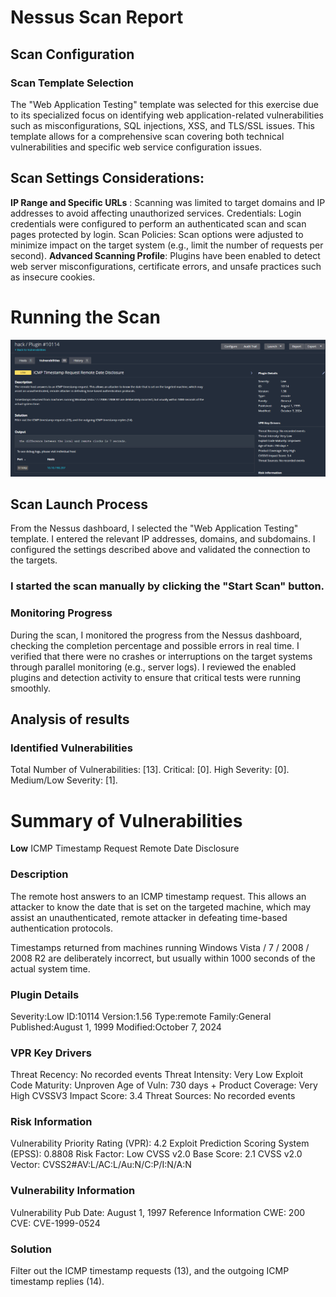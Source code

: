 # Nessus Scan Report
## Scan Configuration
### Scan Template Selection
The "Web Application Testing" template was selected for this exercise due to its specialized focus on identifying web application-related vulnerabilities such as misconfigurations, SQL injections, XSS, and TLS/SSL issues. This template allows for a comprehensive scan covering both technical vulnerabilities and specific web service configuration issues.

## Scan Settings Considerations:

**IP ​​Range and Specific URLs** : Scanning was limited to target domains and IP addresses to avoid affecting unauthorized services.
Credentials: Login credentials were configured to perform an authenticated scan and scan pages protected by login.
Scan Policies: Scan options were adjusted to minimize impact on the target system (e.g., limit the number of requests per second).
**Advanced Scanning Profile**: Plugins have been enabled to detect web server misconfigurations, certificate errors, and unsafe practices such as insecure cookies.

# Running the Scan
![Project Screenshot](https://github.com/toleman84/holbertonschool-cyber_security/blob/b3a1805a0a8ca48198afc6ff2b2701c9bfecbea7/Nessus/1.png)

## Scan Launch Process
From the Nessus dashboard, I selected the "Web Application Testing" template.
I entered the relevant IP addresses, domains, and subdomains.
I configured the settings described above and validated the connection to the targets.
### I started the scan manually by clicking the "Start Scan" button.
### Monitoring Progress
During the scan, I monitored the progress from the Nessus dashboard, checking the completion percentage and possible errors in real time.
I verified that there were no crashes or interruptions on the target systems through parallel monitoring (e.g., server logs).
I reviewed the enabled plugins and detection activity to ensure that critical tests were running smoothly.

## Analysis of results
### Identified Vulnerabilities
Total Number of Vulnerabilities:    [13].
Critical:                           [0].
High Severity:                      [0].
Medium/Low Severity:                [1].

# Summary of Vulnerabilities
**Low** ICMP Timestamp Request Remote Date Disclosure
### Description
The remote host answers to an ICMP timestamp request. This allows an attacker to know the date that is set on the targeted machine, which may assist an unauthenticated, remote attacker in defeating time-based authentication protocols.

Timestamps returned from machines running Windows Vista / 7 / 2008 / 2008 R2 are deliberately incorrect, but usually within 1000 seconds of the actual system time.

### Plugin Details
Severity:Low
ID:10114
Version:1.56
Type:remote
Family:General
Published:August 1, 1999
Modified:October 7, 2024

### VPR Key Drivers
Threat Recency: No recorded events
Threat Intensity: Very Low
Exploit Code Maturity: Unproven
Age of Vuln: 730 days +
Product Coverage: Very High
CVSSV3 Impact Score: 3.4
Threat Sources: No recorded events

### Risk Information
Vulnerability Priority Rating (VPR): 4.2
Exploit Prediction Scoring System (EPSS): 0.8808
Risk Factor: Low
CVSS v2.0 Base Score: 2.1
CVSS v2.0 Vector: CVSS2#AV:L/AC:L/Au:N/C:P/I:N/A:N

### Vulnerability Information
Vulnerability Pub Date: August 1, 1997
Reference Information
CWE:  200
CVE:  CVE-1999-0524

### Solution
Filter out the ICMP timestamp requests (13), and the outgoing ICMP timestamp replies (14).

